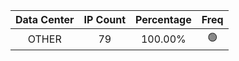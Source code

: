 | Data Center | IP Count | Percentage | Freq |
|:------------:|:--------:|:-----------:|:-----:|
| OTHER | 79 | 100.00% | 🟢 |